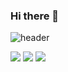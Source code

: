 ### Hi there 👋

![header](https://capsule-render.vercel.app/api?type=shark&color=auto&height=250&section=header&text=Eunjeong's%20GitHub&fontSize=70&animation=scaleIn)

<img src="https://img.shields.io/badge/텍스트-색상?style=flat-square&logo=아이콘이름&logoColor=white"/>

<img src="https://img.shields.io/badge/JavaScript-F7DF1E?style=flat-square&logo=JavaScript&logoColor=white"/>

<img src="https://img.shields.io/badge/React%20Router-CA4245?style=flat-square&logo=React%20Router&logoColor=white"/>

<!--
**guno517/guno517** is a ✨ _special_ ✨ repository because its `README.md` (this file) appears on your GitHub profile.

Here are some ideas to get you started:

- 🔭 I’m currently working on ...
- 🌱 I’m currently learning ...
- 👯 I’m looking to collaborate on ...
- 🤔 I’m looking for help with ...
- 💬 Ask me about ...
- 📫 How to reach me: ...
- 😄 Pronouns: ...
- ⚡ Fun fact: ...
-->
